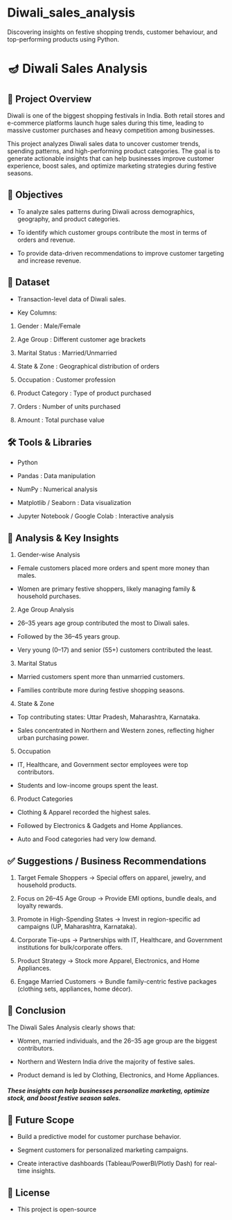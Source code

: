 # Diwali_sales_analysis
Discovering insights on festive shopping trends, customer behaviour, and top-performing products using Python.

# 🪔 Diwali Sales Analysis

## 📌 Project Overview

Diwali is one of the biggest shopping festivals in India. Both retail stores and e-commerce platforms launch huge sales during this time, leading to massive customer purchases and heavy competition among businesses.

This project analyzes Diwali sales data to uncover customer trends, spending patterns, and high-performing product categories. The goal is to generate actionable insights that can help businesses improve customer experience, boost sales, and optimize marketing strategies during festive seasons.

## 🎯 Objectives

- To analyze sales patterns during Diwali across demographics, geography, and product categories.

- To identify which customer groups contribute the most in terms of orders and revenue.

- To provide data-driven recommendations to improve customer targeting and increase revenue.

## 📂 Dataset

- Transaction-level data of Diwali sales.

- Key Columns:

1. Gender : Male/Female

2. Age Group : Different customer age brackets

3. Marital Status : Married/Unmarried

4. State & Zone : Geographical distribution of orders

5. Occupation : Customer profession

6. Product Category : Type of product purchased

7. Orders : Number of units purchased

8. Amount : Total purchase value

## 🛠️ Tools & Libraries

- Python

- Pandas : Data manipulation

- NumPy : Numerical analysis

- Matplotlib / Seaborn : Data visualization

- Jupyter Notebook / Google Colab : Interactive analysis

## 🔎 Analysis & Key Insights

1. Gender-wise Analysis

- Female customers placed more orders and spent more money than males.

- Women are primary festive shoppers, likely managing family & household purchases.

2. Age Group Analysis

- 26–35 years age group contributed the most to Diwali sales.

- Followed by the 36–45 years group.

- Very young (0–17) and senior (55+) customers contributed the least.

3. Marital Status

- Married customers spent more than unmarried customers.

- Families contribute more during festive shopping seasons.

4. State & Zone

- Top contributing states: Uttar Pradesh, Maharashtra, Karnataka.

- Sales concentrated in Northern and Western zones, reflecting higher urban purchasing power.

5. Occupation

- IT, Healthcare, and Government sector employees were top contributors.

- Students and low-income groups spent the least.

6. Product Categories

- Clothing & Apparel recorded the highest sales.

- Followed by Electronics & Gadgets and Home Appliances.

- Auto and Food categories had very low demand.

## ✅ Suggestions / Business Recommendations

1. Target Female Shoppers → Special offers on apparel, jewelry, and household products.

2. Focus on 26–45 Age Group → Provide EMI options, bundle deals, and loyalty rewards.

3. Promote in High-Spending States → Invest in region-specific ad campaigns (UP, Maharashtra, Karnataka).

4. Corporate Tie-ups → Partnerships with IT, Healthcare, and Government institutions for bulk/corporate offers.

5. Product Strategy → Stock more Apparel, Electronics, and Home Appliances.

6. Engage Married Customers → Bundle family-centric festive packages (clothing sets, appliances, home décor).

## 📌 Conclusion

The Diwali Sales Analysis clearly shows that:

- Women, married individuals, and the 26–35 age group are the biggest contributors.

- Northern and Western India drive the majority of festive sales.

- Product demand is led by Clothing, Electronics, and Home Appliances.

##### These insights can help businesses personalize marketing, optimize stock, and boost festive season sales.

## 🚀 Future Scope

- Build a predictive model for customer purchase behavior.

- Segment customers for personalized marketing campaigns.

- Create interactive dashboards (Tableau/PowerBI/Plotly Dash) for real-time insights.

## 📜 License

- This project is open-source
